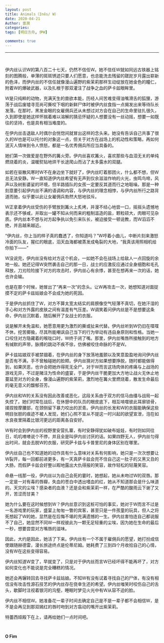 ```yaml
---
layout: post
title: Animals（Inês/ W）
date: 2020-04-21
Author: 壹澗
categories: 
tags: [明日方舟, 伊W]

comments: true
--- 
```


***

<br/>

伊内丝认识W的第八百二十七天，仍然不信任W。她不信任W就如同远古铁器上铭刻的图腾般，单薄的斑斑锈迹只要人们愿意，也总能洗去残留的蹉跎岁月露出崭新的色泽，而伊内丝的不信任就像漫山遍野的紫茉莉那样生动绽放在她金色的瞳仁，附着W的爆破武器，以及扎根于那双灌注了战争之血的萨卡兹眼眸里。

W是只纯粹的动物，充满天生的兽欲本能，历经人间苦难变得油嘴滑舌的狐狸，游荡于战后废墟寻觅尚可撕咬下咽的新鲜尸体时被伊内丝食指一点揭发出来等待队长发落。在那时，黑发金眼的女雇佣兵还从未想过对方会在自己的生命里驻扎很久，久到即使是她这样怀揣着难以溶解的猜忌怀疑的人想要没有一丝动摇，想要一如既往的坚持，也是具有相当难度的。

在伊内丝击退敌人时偶尔会恍惚间就冒出这样的念头来。她没有告诉自己共事了很久的W也是可以托付的对象这一点，但关于对方在战场上的机动性和策略，再如何泯灭人情味到令人愤怒，都是一名优秀佣兵所应当具备的。

她们第一次做爱是在野外的篝火旁。伊内丝喜欢篝火，喜欢那些与血泪无关的单纯燃烧着的炎，温暖熨贴地烘干长途爬山而沾了太多露水的双腿。

如若在驱散风寒时W不在身边坐下就好了，伊内丝盯着那团火，什么都不想，但W总无法安静。W一直知道伊内丝希望有无声到仅余滋滋作响的火光，虫鸣鸟啼，风声以及树影婆娑的环境，但半路插队的女孩一定要反其道而行之地聒噪。那是一种刻意要引起伊内丝不满的语调和内容，与伊内丝的理念相悖，与伊内丝所行之路背道而驰，似乎要以此让女雇佣兵勃然大怒地驳斥。

W正拿着伊内丝受伤的手臂放到篝火上炙烤，并漫不经心地尝一口，摇摇头遗憾地表示还不够咸，并取出一罐不知从何而来的粗制滥造的盐，颗粒硕大，肉眼可见杂质。伊内丝本不想与对方起争执以免引来队长，被迫接受一顿说教，而W滔滔不绝，并且越来越近。

“伊内丝，你上当的样子真的蠢透了，你知道吗？”W哼着小曲儿，中断片刻来激怒冷面的队友，猩红的眼底，滔天血海都被蒸发成龟裂的大地，“我真该用照相机给你拍下——”

W没说完，伊内丝没有给对方这个机会，一如她不会在战场上给敌人一点回旋的余地一般。她还记得W突然袭击自己的那一日，战士的应激反应通过全身细胞和毛孔释放，刀刃险险接下对方的攻击时，伊内丝心有余悸，甚至在想再来一次的话，她也许会输。

也是在那个时候，她冒出了“再来一次”的念头。让W再攻击一次，她想知道对面捉摸不定的萨卡兹姑娘会不会成为她的死因。

于是伊内丝抓住了W，对方不算太宽太结实的肩膀像空气轻薄不真切，在她汗湿的手心和对方外露的皮肤之间有温差有气压差。W调笑着问伊内丝是不是想要这条命，伊内丝沉默着，随后解开了女战士的衣服。

说是解开未免温和，她愿意用更为激烈的撕或扯来代替。伊内丝听到W仍旧在喋喋不休，挖苦揶揄，尽其所能嘲讽自己当下的行为举动有违自身原则和性格。当她一口咬住对方隐藏着的喉咙口时，W终于闭了嘴。那里，伊内丝嘴唇所接触到的地方有缄默的声带，脉搏的跳动不疾不徐，仿佛被咬住命脉的不是W。

萨卡兹姑娘双手被禁锢着，在伊内丝的身下放荡地羞颤以及笑意盈盈地询问伊内丝是否有不满，手不曾触碰她的脸颊。伊内丝猜对方如果想要挣脱，随时都能做得到，如果厌恶，也许会把她炸得死无全尸。对于W而言这场肉体的疼痛与上战场的游戏无异，不过是赌注为性命的盛宴，于是伊内丝干脆更加大方地让战火无休止地蔓延至对方的全身，像漫山遍野的紫茉莉，激烈地在篝火里燃烧着，散发生命最后的毫无意义的馥郁芬芳。

伊内丝和W的关系没有因此改善或恶化，这段关系由于双方的信马由缰与战局一起失控了。她们时常在战后，在休憩中的队员的眼皮底下，相互啃噬彼此耳廓锁骨，揉捏按摩腰部，在颈侧留下暴力咬出的淤青。伊内丝的长发和W的衣服能确保这些明目张胆的痕迹不被人发现，她们心照不宣从不提这一时兴起的欲望宣泄，泡在如水良夜里隔着比银河更远的距离各自安好。

W有时会到伊内丝的视野里安营扎寨，有时安静得犹如破布娃娃，有时则如同往日，叽叽喳喳说个不停，并且全是叫伊内丝讨厌的话。如果四野无人，伊内丝匀得出时间，就会去脱W的衣服，研究萨卡兹与卡普里尼的身体区别在哪里。

伊内丝自己也不知道她的动作具有什么意味对关系有何影响，她只是一次次想要让W裂开，每一回都前进更多，有一天真萨卡兹会兜不住自己这一肚子的又黑又丑的大肠，而假萨卡兹会好整以暇地露出大仇得报的笑容，故作轻松的轻蔑笑容。

命悬一线那一役，伊内丝以为自己会死的霎时，她想起，她从未吻过W的双唇。那一定是一对有毒的唇瓣，失血的苍白中透出嗜血的红，她从不知道那会是什么味道的。天灾的尘埃？感染者的血液？还是会和紫茉莉一样，在严酷的酸雨云下谢了又开，苦涩而甘美？

她为什么要在这时候想到W？伊内丝意识到这桩可怕的事实，她对于W而言不过是一名游戏里的玩家，盛宴上匆匆一瞥的宾客，甚至只是一件孩童的玩具，但人之将死想起了W的她，显然是在后悔不堪的充满遗憾的一生。伊内丝害怕连自己都说服不了自己，她显然不同W一样视彼此为一颗无足轻重的尘埃，因为她在生命的最后一秒，想要尝尝对方嘴唇的滋味。

因此，大约是因此，她活了下来。伊内丝有一个不属于雇佣兵的愿望，她打扮成信使跟随赫德雷，漫长旅途终点是伦蒂尼姆。她耗费了三到四个月收拾自己的心情，没有W在这些变得容易。

伊内丝知道W变了，早就变了，只是对于伊内丝而言W已经坏得不能再坏了，对方如何变化也不能说是完全糟糕的情况。

她还会再辗转回去寻找萨卡兹姑娘。不知W有没有试着寻找自己的尸体，有没有相信没有攻击性源石技艺的伊内丝存在侥幸生还的希望。伊内丝嗤笑时咬伤自己的舌头，歇脚时注视着银河的沟壑，睡眠时梦见火光中有W从容不迫的脸。

伊内丝不相信W。她准备花一辈子时间去确定自己是不是一辈子都不会相信W，是不是会再见到那双嫣红的唇时吻到对方翕动的嘴开出紫茉莉。

特蕾西娅殿下在上，请再给她们一点时间吧。

<br/>

**O Fim**
